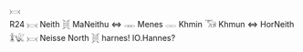 𓋋  
R24 𓋋 Neith 𓋌 MaNeithu ⇔ 𓋊 Menes 𓋉 Khmin 𓃝 Khmun ⇔ HorNeith 𓇇𓆤 𓋋 Neisse North 𓋌 harnes! IO.Hannes?  